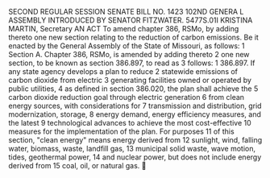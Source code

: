 SECOND REGULAR SESSION
SENATE BILL NO. 1423
102ND GENERA L ASSEMBLY
INTRODUCED BY SENATOR FITZWATER.
5477S.01I KRISTINA MARTIN, Secretary
AN ACT
To amend chapter 386, RSMo, by adding thereto one new section relating to the reduction of
carbon emissions.
Be it enacted by the General Assembly of the State of Missouri, as follows:
1 Section A. Chapter 386, RSMo, is amended by adding thereto
2 one new section, to be known as section 386.897, to read as
3 follows:
1 386.897. If any state agency develops a plan to reduce
2 statewide emissions of carbon dioxide from electric
3 generating facilities owned or operated by public utilities,
4 as defined in section 386.020, the plan shall achieve the
5 carbon dioxide reduction goal through electric generation
6 from clean energy sources, with considerations for
7 transmission and distribution, grid modernization, storage,
8 energy demand, energy efficiency measures, and the latest
9 technological advances to achieve the most cost-effective
10 measures for the implementation of the plan. For purposes
11 of this section, "clean energy" means energy derived from
12 sunlight, wind, falling water, biomass, waste, landfill gas,
13 municipal solid waste, wave motion, tides, geothermal power,
14 and nuclear power, but does not include energy derived from
15 coal, oil, or natural gas.
